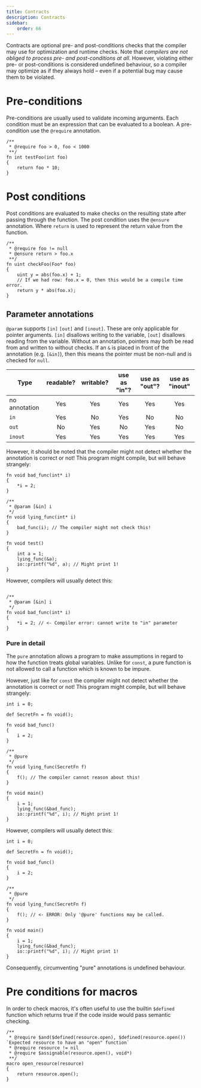 ```yaml
---
title: Contracts
description: Contracts
sidebar:
    order: 66
---
```


Contracts are optional pre- and post-conditions checks that the compiler may use for optimization and runtime checks. Note that _compilers are not obliged to process pre- and post-conditions at all_. However, violating either pre- or post-conditions is considered undefined behaviour, so a compiler may optimize as if they always hold – even if a potential bug may cause them to be violated.

# Pre-conditions

Pre-conditions are usually used to validate incoming arguments. Each condition must be an expression that can be evaluated to a boolean. A pre-condition use the `@require` annotation.

```
/**
 * @require foo > 0, foo < 1000
 **/
fn int testFoo(int foo)
{
    return foo * 10;
}
```

# Post conditions

Post conditions are evaluated to make checks on the resulting state after passing through the function.
The post condition uses the `@ensure` annotation. Where `return` is used to represent the return value from the function. 


    
```
/**
 * @require foo != null
 * @ensure return > foo.x
 **/
fn uint checkFoo(Foo* foo)
{
    uint y = abs(foo.x) + 1;
    // If we had row: foo.x = 0, then this would be a compile time error.
    return y * abs(foo.x);
}
```

## Parameter annotations

`@param` supports `[in]` `[out]` and `[inout]`. These are only applicable
for pointer arguments. `[in]` disallows writing to the variable,
`[out]` disallows reading from the variable. Without an annotation,
pointers may both be read from and written to without checks. If an `&` is placed
in front of the annotation (e.g. `[&in]`), then this means the pointer must be non-null
and is checked for `null`.

| Type          | readable? | writable? | use as "in"? | use as "out"? | use as "inout" |
|---------------|:---------:|:---------:|:------------:|:-------------:|:--------------:|
| no annotation |    Yes    |    Yes    |     Yes      |      Yes      |      Yes       |
| `in`          |    Yes    |    No     |     Yes      |      No       |       No       |
| `out`         |    No     |    Yes    |      No      |      Yes      |       No       |
| `inout`       |    Yes    |    Yes    |     Yes      |      Yes      |      Yes       |

However, it should be noted that the compiler might not detect whether the annotation is correct or not! This program might compile, but will behave strangely:

```
fn void bad_func(int* i)
{
    *i = 2;
}

/**
 * @param [&in] i
 */
fn void lying_func(int* i)
{
    bad_func(i); // The compiler might not check this!
}

fn void test()
{
    int a = 1;
    lying_func(&a);
    io::printf("%d", a); // Might print 1!
}
```

However, compilers will usually detect this:
```

/**
 * @param [&in] i
 */
fn void bad_func(int* i)
{
    *i = 2; // <- Compiler error: cannot write to "in" parameter
}
```

### Pure in detail

The `pure` annotation allows a program to make assumptions in regard to how the function treats global variables. 
Unlike for `const`, a pure function is not allowed to call a function which is known to be impure.

However, just like for `const` the compiler might not detect whether the annotation 
is correct or not! This program might compile, but will behave strangely:

```c3
int i = 0;

def SecretFn = fn void();

fn void bad_func()
{
    i = 2;
}

/**
 * @pure
 */
fn void lying_func(SecretFn f)
{
    f(); // The compiler cannot reason about this!
}

fn void main()
{
    i = 1;
    lying_func(&bad_func);
    io::printf("%d", i); // Might print 1!
}
```

However, compilers will usually detect this:

```c3
int i = 0;

def SecretFn = fn void();

fn void bad_func()
{
    i = 2;
}

/**
 * @pure
 */
fn void lying_func(SecretFn f)
{
    f(); // <- ERROR: Only '@pure' functions may be called. 
}

fn void main()
{
    i = 1;
    lying_func(&bad_func);
    io::printf("%d", i); // Might print 1!
}
```

Consequently, circumventing "pure" annotations is undefined behaviour.


# Pre conditions for macros

In order to check macros, it's often useful to use the builtin `$defined`
function which returns true if the code inside would pass semantic checking.


```c3
/**
 * @require $and($defined(resource.open), $defined(resource.open()) `Expected resource to have an "open" function`
 * @require resource != nil
 * @require $assignable(resource.open(), void*)
 **/
macro open_resource(resource)
{
    return resource.open();
}
```
